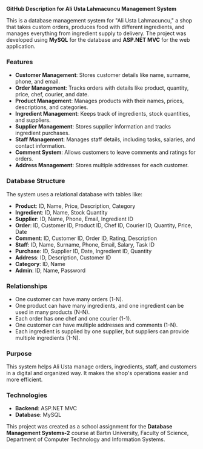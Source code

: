 **GitHub Description for Ali Usta Lahmacuncu Management System**

This is a database management system for "Ali Usta Lahmacuncu," a shop that takes custom orders, produces food with different ingredients, and manages everything from ingredient supply to delivery. The project was developed using **MySQL** for the database and **ASP.NET MVC** for the web application.

### Features
- **Customer Management**: Stores customer details like name, surname, phone, and email.
- **Order Management**: Tracks orders with details like product, quantity, price, chef, courier, and date.
- **Product Management**: Manages products with their names, prices, descriptions, and categories.
- **Ingredient Management**: Keeps track of ingredients, stock quantities, and suppliers.
- **Supplier Management**: Stores supplier information and tracks ingredient purchases.
- **Staff Management**: Manages staff details, including tasks, salaries, and contact information.
- **Comment System**: Allows customers to leave comments and ratings for orders.
- **Address Management**: Stores multiple addresses for each customer.

### Database Structure
The system uses a relational database with tables like:
- **Product**: ID, Name, Price, Description, Category
- **Ingredient**: ID, Name, Stock Quantity
- **Supplier**: ID, Name, Phone, Email, Ingredient ID
- **Order**: ID, Customer ID, Product ID, Chef ID, Courier ID, Quantity, Price, Date
- **Comment**: ID, Customer ID, Order ID, Rating, Description
- **Staff**: ID, Name, Surname, Phone, Email, Salary, Task ID
- **Purchase**: ID, Supplier ID, Date, Ingredient ID, Quantity
- **Address**: ID, Description, Customer ID
- **Category**: ID, Name
- **Admin**: ID, Name, Password

### Relationships
- One customer can have many orders (1-N).
- One product can have many ingredients, and one ingredient can be used in many products (N-N).
- Each order has one chef and one courier (1-1).
- One customer can have multiple addresses and comments (1-N).
- Each ingredient is supplied by one supplier, but suppliers can provide multiple ingredients (1-N).

### Purpose
This system helps Ali Usta manage orders, ingredients, staff, and customers in a digital and organized way. It makes the shop's operations easier and more efficient.

### Technologies
- **Backend**: ASP.NET MVC
- **Database**: MySQL

This project was created as a school assignment for the **Database Management Systems-2** course at Bartın University, Faculty of Science, Department of Computer Technology and Information Systems.

